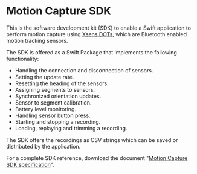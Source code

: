 # Motion Capture SDK

This is the software development kit (SDK) to enable a Swift application to perform motion capture using [Xsens DOTs](https://www.xsens.com/xsens-dot), which are Bluetooth enabled motion tracking sensors.

The SDK is offered as a Swift Package that implements the following functionality:
* Handling the connection and disconnection of sensors.
* Setting the update rate.
* Resetting the heading of the sensors.
* Assigning segments to sensors.
* Synchronized orientation updates.
* Sensor to segment calibration.
* Battery level monitoring.
* Handling sensor button press.
* Starting and stopping a recording.
* Loading, replaying and trimming a recording.

The SDK offers the recordings as CSV strings which can be saved or distributed by the application.

For a complete SDK reference, download the document "[Motion Capture SDK specification](https://docs.google.com/document/d/10cavga-9EazuCiSZettPT0Egue0vIeErZkD-4jK9fjE/export?format=pdf)".
